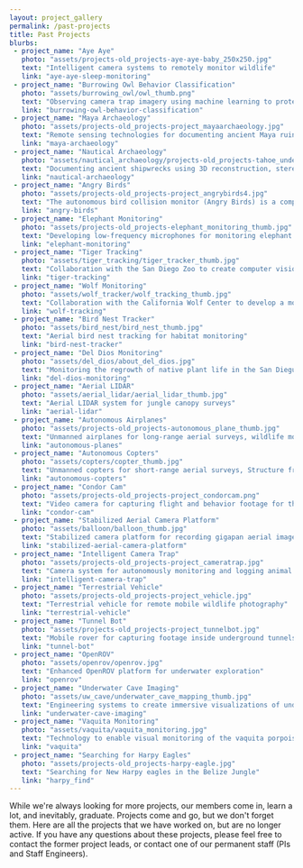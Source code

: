 ```yaml
---
layout: project_gallery
permalink: /past-projects
title: Past Projects
blurbs: 
 - project_name: "Aye Aye"
   photo: "assets/projects-old_projects-aye-aye-baby_250x250.jpg"
   text: "Intelligent camera systems to remotely monitor wildlife"
   link: "aye-aye-sleep-monitoring"
 - project_name: "Burrowing Owl Behavior Classification"
   photo: "assets/burrowing_owl/owl_thumb.png"
   text: "Observing camera trap imagery using machine learning to protect the Burrowing Owls in Southern California"
   link: "burrowing-owl-behavior-classification"
 - project_name: "Maya Archaeology"
   photo: "assets/projects-old_projects-project_mayaarchaeology.jpg"
   text: "Remote sensing technologies for documenting ancient Maya ruins in the jungles of Guatemala"
   link: "maya-archaeology"
 - project_name: "Nautical Archaeology"
   photo: "assets/nautical_archaeology/projects-old_projects-tahoe_underwater.jpg"
   text: "Documenting ancient shipwrecks using 3D reconstruction, stereo imaging, and Structure from Motion"
   link: "nautical-archaeology"
 - project_name: "Angry Birds"
   photo: "assets/projects-old_projects-project_angrybirds4.jpg"
   text: "The autonomous bird collision monitor (Angry Birds) is a compact ecological research tool for biologists studying bird strikes against plate glass"
   link: "angry-birds"
 - project_name: "Elephant Monitoring"
   photo: "assets/projects-old_projects-elephant_monitoring_thumb.jpg"
   text: "Developing low-frequency microphones for monitoring elephant activity in collaboration with the San Diego Zoo"
   link: "elephant-monitoring"
 - project_name: "Tiger Tracking"
   photo: "assets/tiger_tracking/tiger_tracker_thumb.jpg"
   text: "Collaboration with the San Diego Zoo to create computer vision algorithms for autonomous tiger tracking"
   link: "tiger-tracking"
 - project_name: "Wolf Monitoring"
   photo: "assets/wolf_tracker/wolf_tracking_thumb.jpg"
   text: "Collaboration with the California Wolf Center to develop a mobile terrestrial wolf monitoring vehicle"
   link: "wolf-tracking"
 - project_name: "Bird Nest Tracker"
   photo: "assets/bird_nest/bird_nest_thumb.jpg"
   text: "Aerial bird nest tracking for habitat monitoring"
   link: "bird-nest-tracker"
 - project_name: "Del Dios Monitoring"
   photo: "assets/del_dios/about_del_dios.jpg"
   text: "Monitoring the regrowth of native plant life in the San Dieguito River Valley Conservancy via aerial surveys and 3D reconstruction"
   link: "del-dios-monitoring"
 - project_name: "Aerial LIDAR"
   photo: "assets/aerial_lidar/aerial_lidar_thumb.jpg"
   text: "Aerial LIDAR system for jungle canopy surveys"
   link: "aerial-lidar"
 - project_name: "Autonomous Airplanes"
   photo: "assets/projects-old_projects-autonomous_plane_thumb.jpg"
   text: "Unmanned airplanes for long-range aerial surveys, wildlife monitoring, and Structure from Motion"
   link: "autonomous-planes"
 - project_name: "Autonomous Copters"
   photo: "assets/copters/copter_thumb.jpg"
   text: "Unmanned copters for short-range aerial surveys, Structure from Motion, and radio collar tracking"
   link: "autonomous-copters"
 - project_name: "Condor Cam"
   photo: "assets/projects-old_projects-project_condorcam.png"
   text: "Video camera for capturing flight and behavior footage for the California Condor"
   link: "condor-cam"
 - project_name: "Stabilized Aerial Camera Platform"
   photo: "assets/balloon/balloon_thumb.jpg"
   text: "Stabilized camera platform for recording gigapan aerial imagery and Structure from Motion"
   link: "stabilized-aerial-camera-platform"
 - project_name: "Intelligent Camera Trap"
   photo: "assets/projects-old_projects-project_cameratrap.jpg"
   text: "Camera system for autonomously monitoring and logging animal behavior"
   link: "intelligent-camera-trap"
 - project_name: "Terrestrial Vehicle"
   photo: "assets/projects-old_projects-project_vehicle.jpg"
   text: "Terrestrial vehicle for remote mobile wildlife photography"
   link: "terrestrial-vehicle"
 - project_name: "Tunnel Bot"
   photo: "assets/projects-old_projects-project_tunnelbot.jpg"
   text: "Mobile rover for capturing footage inside underground tunnels"
   link: "tunnel-bot"
 - project_name: "OpenROV"
   photo: "assets/openrov/openrov.jpg"
   text: "Enhanced OpenROV platform for underwater exploration"
   link: "openrov"
 - project_name: "Underwater Cave Imaging"
   photo: "assets/uw_cave/underwater_cave_mapping_thumb.jpg"
   text: "Engineering systems to create immersive visualizations of underwater caves"
   link: "underwater-cave-imaging"
 - project_name: "Vaquita Monitoring"
   photo: "assets/vaquita/vaquita_monitoring.jpg"
   text: "Technology to enable visual monitoring of the vaquita porpoise, the most endangered marine mammal in the world"
   link: "vaquita"
 - project_name: "Searching for Harpy Eagles"
   photo: "assets/projects-old_projects-harpy-eagle.jpg"
   text: "Searching for New Harpy eagles in the Belize Jungle"
   link: "harpy_find"
---
```


While we're always looking for more projects, our members come in, learn a lot, and inevitably, graduate. Projects come and go, but we don't forget them. Here are all the projects that we have worked on, but are no longer active. If you have any questions about these projects, please feel free to contact the former project leads, or contact one of our permanent staff (PIs and Staff Engineers).
